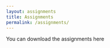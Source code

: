 ```yaml
---
layout: assignments
title: Assignments
permalink: /assignments/
---
```

You can download the assignments here
